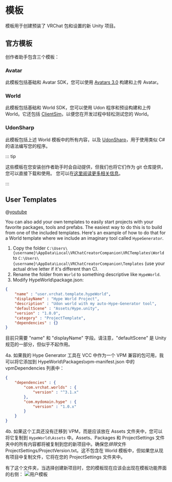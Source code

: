 # 模板
模板用于创建预装了 VRChat 包和设置的新 Unity 项目。

## 官方模板
创作者助手包含三个模板：

### Avatar
此模板包括基础和 Avatar SDK，您可以使用 [Avatars 3.0](https://docs.vrchat.com/docs/avatars-30) 构建和上传 Avatar。

### World
此模板包括基础和 World SDK，您可以使用 Udon 程序和预设构建和上传 World。它还包括 [ClientSim](https://clientsim.docs.vrchat.com/)，以便您在开发过程中轻松测试您的 World。

### UdonSharp
此模板包括上述 World 模板中的所有内容，以及 [UdonSharp](https://github.com/vrchat-community/UdonSharp)，用于使用类似 C# 的语法编写您的程序。

::: tip

这些模板在您安装创作者助手时会自动提供，但我们也将它们作为 git 仓库提供，您可以直接下载和使用。
您可以在[这里阅读更多相关信息](/vcc.docs.vrchat.com/guides/using-project-template-repos)。

:::

## User Templates

@[youtube](https://www.youtube.com/watch?v=_hK7FIJ1gTU)

You can also add your own templates to easily start projects with your favorite packages, tools and prefabs. The easiest way to do this is to build from one of the included templates. Here's an example of how to do that for a World template where we include an imaginary tool called `HypeGenerator`. 

1. Copy the folder `C:\Users\{username}\AppData\Local\VRChatCreatorCompanion\VRCTemplates\World` to `C:\Users\{username}\AppData\Local\VRChatCreatorCompanion\Templates` (use your actual drive letter if it's different than C).
2. Rename the folder from `World` to something descriptive like `HypeWorld`.
3. Modify HypeWorld\package.json:

```json
{
	"name" : "user.vrchat.template.hypeWorld",
	"displayName" : "Hype World Project",
	"description" : "Udon world with my auto-Hype-Generator tool",
	"defaultScene" : "Assets/Hype.unity",
	"version" : "1.0.0",
	"category" : "ProjectTemplate",
	"dependencies" : {}
}
```
目前只需要 "name" 和 "displayName" 字段。请注意，"defaultScene" 是 Unity 规范的一部分，但似乎不起作用。

4a. 如果我的 Hype Generator 工具在 VCC 中作为一个 VPM 兼容的包可用，我可以将它添加到 HypeWorld\Packages\vpm-manifest.json 中的 vpmDependencies 列表中：
```json
{
	"dependencies" : {
		"com.vrchat.worlds" : {
			"version" : "^3.1.x"
		},
		"com.mydomain.hype" : {
			"version" : "1.0.x"
		}
	}
}
```
4b. 如果这个工具还没有迁移到 VPM，而是应该放在 Assets 文件夹中，您可以将它复制到 `HypeWorld\Assets` 中。Assets、Packages 和 ProjectSettings 文件夹中的所有内容都将被复制到您的新项目中。确保您*排除*文件 ProjectSettings/ProjectVersion.txt。这不包含在 World 模板中，但如果您从现有项目中复制文件，它将在您的 ProjectSettings 文件夹中。

有了这个文件夹，当选择创建新项目时，您的模板现在应该会出现在模板功能界面的右侧：
![用户模板](/vcc.docs.vrchat.com/images/user-templates.png)
